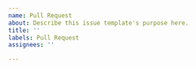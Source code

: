```yaml
---
name: Pull Request
about: Describe this issue template's purpose here.
title: ''
labels: Pull Request
assignees: ''

---
```



